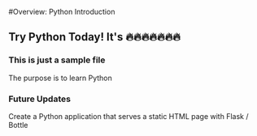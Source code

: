 #Overview: Python Introduction

## Try Python Today! It's :fire::fire::fire::fire::fire::fire::fire:

### This is just a sample file 

The purpose is to learn Python 

### Future Updates

Create a Python application that serves a static HTML page with Flask / Bottle


